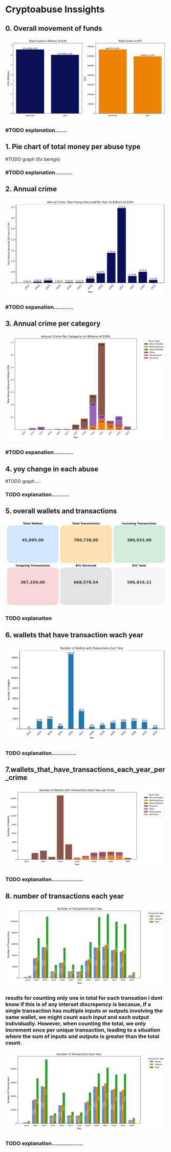 # Cryptoabuse Inssights

## 0. Overall movement of funds  

![Totall_funds.png](plots/0_Overall_crime/Totall_funds.png)

### #TODO explanation....... 

## 1. Pie chart of total money per abuse type

#TODO graph (fix benign)

### #TODO explanation..........

## 2. Annual crime

![Annual_crime.png](plots/2_Annual_crime/Annual_crime.png)

### #TODO expanation...........

## 3. Annual crime per category

![Annual_crime_per_category.png](plots/3_Annual_crime_per_category/Annual_crime_per_category.png)

### #TODO expanation...........

## 4. yoy change in each abuse

#TODO graph.....

### TODO explanation..........

## 5. overall wallets and transactions

![overall_wallets_transactions.png](plots/5_overall_wallets_transactions/overall_wallets_transactions.png)

### TODO explanation

## 6. wallets that have transaction wach year

![wallets_that_have_transations_each_year.png](plots/6_wallets_that_have_transactions_each_year/wallets_that_have_transations_each_year.png)

### TODO explanation..............

## 7.wallets_that_have_transactions_each_year_per_crime

![wallets_that_have_transactions_each_year_per_crime.png](plots/7_wallets_that_have_transactions_each_year_per_crime/wallets_that_have_transactions_each_year_per_crime.png)

### TODO explanation..................

## 8. number of transactions each year

![number_of_transactions_each_year.png](plots/8_number_of_transactions_each_year/number_of_transactions_each_year.png)

### results for counting only one in total for each transation i dont know if this is of any interset discrepency is becasue, If a single transaction has multiple inputs or outputs involving the same wallet, we might count each input and each output individually. However, when counting the total, we only increment once per unique transaction, leading to a situation where the sum of inputs and outputs is greater than the total count.


![myplot.png](plots/8_number_of_transactions_each_year/totall_only_one.png) 

### TODO explanation..................

